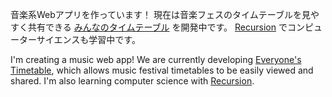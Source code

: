 音楽系Webアプリを作っています！
現在は音楽フェスのタイムテーブルを見やすく共有できる [みんなのタイムテーブル](https://github.com/yyoshidaweb/everyones_timetable) を開発中です。
[Recursion](https://recursionist.io/) でコンピューターサイエンスも学習中です。

I'm creating a music web app!
We are currently developing [Everyone's Timetable](https://github.com/yyoshidaweb/everyones_timetable), which allows music festival timetables to be easily viewed and shared.
I'm also learning computer science with [Recursion](https://recursionist.io/).
